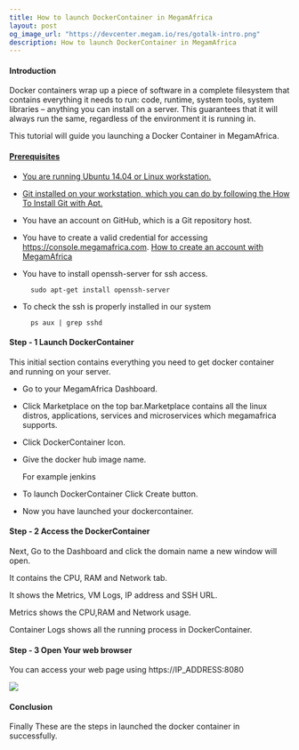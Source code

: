 ```yaml
---
title: How to launch DockerContainer in MegamAfrica
layout: post
og_image_url: "https://devcenter.megam.io/res/gotalk-intro.png"
description: How to launch DockerContainer in MegamAfrica
---
```



#### Introduction
Docker containers wrap up a piece of software in a complete filesystem that contains everything it needs to run: code, runtime, system tools, system libraries – anything you can install on a server. This guarantees that it will always run the same, regardless of the environment it is running in.

This tutorial will guide you launching a Docker Container in MegamAfrica.

<a href="https://console.megamafrica.com" target="_blank">
 


#### Prerequisites

* You are running Ubuntu 14.04 or Linux workstation.

* Git installed on your workstation, which you can do by following the [How To Install Git with Apt.](https://www.digitalocean.com/community/tutorials/how-to-install-git-on-ubuntu-14-04)

*  You have an account on GitHub, which is a Git repository host.

* You have to create a valid credential for accessing https://console.megamafrica.com. [How to create an account with MegamAfrica](https://devcenter.megam.io/2016/05/27/how-to-launch-ubuntu/)

* You have to install openssh-server for ssh access.

    	sudo apt-get install openssh-server

* To check the ssh is properly installed in our system

      	ps aux | grep sshd

#### Step - 1  Launch DockerContainer

 This initial section contains everything you need to get  docker container and running on your server.

 * Go to your MegamAfrica Dashboard.

 * Click Marketplace on the top bar.Marketplace contains all the linux distros, applications, services and microservices which megamafrica supports.

 * Click DockerContainer Icon.

 * Give the docker hub image name.

      For example jenkins

 * To launch DockerContainer Click Create button.

 * Now you have launched your dockercontainer.
#### Step - 2 Access the DockerContainer

Next, Go to the Dashboard and click the domain name a new window will open.

It contains the CPU, RAM and Network tab.

It shows the Metrics, VM Logs, IP address and SSH URL.

Metrics shows the CPU,RAM and Network usage.

Container Logs shows all the running process in DockerContainer.

#### Step - 3 Open Your web browser

You can access your web page using https://IP_ADDRESS:8080



![](https://devcenter.megam.io/content/images/2016/05/jenkins1.png)

#### Conclusion

Finally These are the steps in launched the docker container in successfully.


<a href="https://console.megamafrica.com" target="_blank">
 
